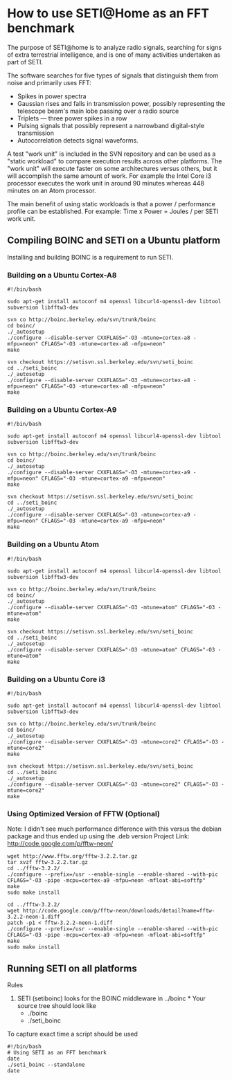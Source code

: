 # How to use SETI@Home as an FFT benchmark #

The purpose of SETI@home is to analyze radio signals, searching for signs of extra terrestrial intelligence, and is one of many activities undertaken as part of SETI.

The software searches for five types of signals that distinguish them from noise and primarily uses FFT:

  * Spikes in power spectra
  * Gaussian rises and falls in transmission power, possibly representing    the telescope beam's main lobe passing over a radio source
  * Triplets — three power spikes in a row
  * Pulsing signals that possibly represent a narrowband digital-style transmission
  * Autocorrelation detects signal waveforms.

A test "work unit" is included in the SVN repository and can be used as a "static workload" to compare execution results across other platforms. The "work unit" will execute faster on some architectures versus others, but it will accomplish the same amount of work. For example the Intel Core i3 processor executes the work unit in around 90 minutes whereas 448 minutes on an Atom processor.

The main benefit of using static workloads is that a power / performance profile can be established. For example: Time x Power = Joules / per SETI work unit.

## Compiling BOINC and SETI on a Ubuntu platform ##

Installing and building BOINC is a requirement to run SETI.

### Building on a Ubuntu Cortex-A8 ###

```
#!/bin/bash

sudo apt-get install autoconf m4 openssl libcurl4-openssl-dev libtool subversion libfftw3-dev

svn co http://boinc.berkeley.edu/svn/trunk/boinc 
cd boinc/
./_autosetup
./configure --disable-server CXXFLAGS="-O3 -mtune=cortex-a8 -mfpu=neon" CFLAGS="-O3 -mtune=cortex-a8 -mfpu=neon"
make

svn checkout https://setisvn.ssl.berkeley.edu/svn/seti_boinc
cd ../seti_boinc
./_autosetup
./configure --disable-server CXXFLAGS="-O3 -mtune=cortex-a8 -mfpu=neon" CFLAGS="-O3 -mtune=cortex-a8 -mfpu=neon"
make
```

### Building on a Ubuntu Cortex-A9 ###

```
#!/bin/bash

sudo apt-get install autoconf m4 openssl libcurl4-openssl-dev libtool subversion libfftw3-dev

svn co http://boinc.berkeley.edu/svn/trunk/boinc 
cd boinc/
./_autosetup
./configure --disable-server CXXFLAGS="-O3 -mtune=cortex-a9 -mfpu=neon" CFLAGS="-O3 -mtune=cortex-a9 -mfpu=neon"
make

svn checkout https://setisvn.ssl.berkeley.edu/svn/seti_boinc
cd ../seti_boinc
./_autosetup
./configure --disable-server CXXFLAGS="-O3 -mtune=cortex-a9 -mfpu=neon" CFLAGS="-O3 -mtune=cortex-a9 -mfpu=neon"
make
```

### Building on a Ubuntu Atom ###

```
#!/bin/bash

sudo apt-get install autoconf m4 openssl libcurl4-openssl-dev libtool subversion libfftw3-dev

svn co http://boinc.berkeley.edu/svn/trunk/boinc 
cd boinc/
./_autosetup
./configure --disable-server CXXFLAGS="-O3 -mtune=atom" CFLAGS="-O3 -mtune=atom"
make

svn checkout https://setisvn.ssl.berkeley.edu/svn/seti_boinc
cd ../seti_boinc
./_autosetup
./configure --disable-server CXXFLAGS="-O3 -mtune=atom" CFLAGS="-O3 -mtune=atom"
make
```

### Building on a Ubuntu Core i3 ###

```
#!/bin/bash

sudo apt-get install autoconf m4 openssl libcurl4-openssl-dev libtool subversion libfftw3-dev

svn co http://boinc.berkeley.edu/svn/trunk/boinc 
cd boinc/
./_autosetup
./configure --disable-server CXXFLAGS="-O3 -mtune=core2" CFLAGS="-O3 -mtune=core2"
make

svn checkout https://setisvn.ssl.berkeley.edu/svn/seti_boinc
cd ../seti_boinc
./_autosetup
./configure --disable-server CXXFLAGS="-O3 -mtune=core2" CFLAGS="-O3 -mtune=core2"
make
```


### Using Optimized Version of FFTW (Optional) ###
Note: I didn't see much performance difference with this versus the debian package and thus ended up using the .deb version
Project Link: http://code.google.com/p/fftw-neon/
```
wget http://www.fftw.org/fftw-3.2.2.tar.gz 
tar xvzf fftw-3.2.2.tar.gz
cd ../fftw-3.2.2/
./configure --prefix=/usr --enable-single --enable-shared --with-pic CFLAGS="-O3 -pipe -mcpu=cortex-a9 -mfpu=neon -mfloat-abi=softfp"
make
sudo make install

cd ../fftw-3.2.2/
wget http://code.google.com/p/fftw-neon/downloads/detail?name=fftw-3.2.2-neon-1.diff
patch -p1 < fftw-3.2.2-neon-1.diff
./configure --prefix=/usr --enable-single --enable-shared --with-pic CFLAGS="-O3 -pipe -mcpu=cortex-a9 -mfpu=neon -mfloat-abi=softfp"
make
sudo make install
```

## Running SETI on all platforms ##

Rules

  1. SETI (setiboinc) looks for the BOINC middleware in ../boinc
    * Your source tree should look like
      * ./boinc
      * ./seti\_boinc



To capture exact time a script should be used
```
#!/bin/bash
# Using SETI as an FFT benchmark
date
./seti_boinc --standalone
date

```